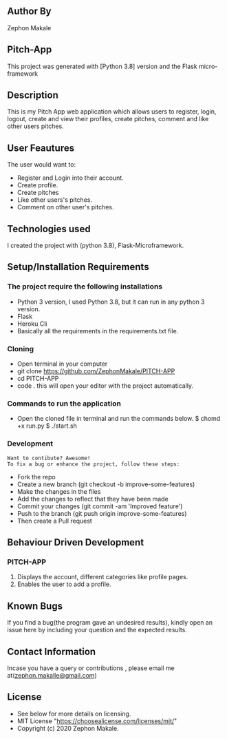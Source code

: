 ## Author By
Zephon Makale
## Pitch-App
This project was generated with [Python 3.8] version and the Flask micro-framework
## Description
This is my Pitch App web application which allows users to register, login, logout, create and view their profiles, create pitches, comment and like other users pitches.
## User Feautures
The user would want to:
* Register and Login into their account.
* Create profile.
* Create pitches
* Like other users's pitches.
* Comment on other user's pitches.
## Technologies used
I created the project with (python 3.8), Flask-Microframework.

## Setup/Installation Requirements
 ### The project require the following installations
   * Python 3 version, I used Python 3.8, but it can run in any python 3 version.
   * Flask
   * Heroku Cli
   * Basically all the requirements in the requirements.txt file.

 ### Cloning
   * Open terminal in your computer
   * git clone https://github.com/ZephonMakale/PITCH-APP
   * cd PITCH-APP
   * code . this will open your editor with the project automatically.
 ### Commands to run the application
   * Open the cloned file in terminal and run the commands below.
    $ chomd +x run.py
    $ ./start.sh
 ### Development
    Want to contibute? Awesome!
    To fix a bug or enhance the project, follow these steps:
   * Fork the repo
   * Create a new branch (git checkout -b improve-some-features)
   * Make the changes in the files
   * Add the changes to reflect that they have been made
   * Commit your changes (git commit -am 'Improved feature')
   * Push to the branch (git push origin improve-some-features)
   * Then create a Pull request

## Behaviour Driven Development
 ### PITCH-APP
   1. Displays the account, different categories like profile pages.
   2. Enables the user to add a profile.
## Known Bugs
If you find a bug(the program gave an undesired results), kindly open an issue here by including your question and the expected results.

## Contact Information
Incase you have a query or contributions , please email me at(zephon.makalle@gmail.com)

## License
   * See below for more details on licensing.
   * MIT License "https://choosealicense.com/licenses/mit/"
   * Copyright (c) 2020 Zephon Makale.